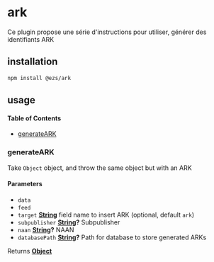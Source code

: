 # ark

Ce plugin propose une série d'instructions pour utiliser, générer des identifiants ARK

## installation

```bash
npm install @ezs/ark
```

## usage

<!-- Generated by documentation.js. Update this documentation by updating the source code. -->

#### Table of Contents

*   [generateARK](#generateark)

### generateARK

Take `Object` object, and throw the same object but with an ARK

#### Parameters

*   `data` &#x20;
*   `feed` &#x20;
*   `target` **[String](https://developer.mozilla.org/docs/Web/JavaScript/Reference/Global_Objects/String)** field name to insert ARK (optional, default `ark`)
*   `subpublisher` **[String](https://developer.mozilla.org/docs/Web/JavaScript/Reference/Global_Objects/String)?** Subpublisher
*   `naan` **[String](https://developer.mozilla.org/docs/Web/JavaScript/Reference/Global_Objects/String)?** NAAN
*   `databasePath` **[String](https://developer.mozilla.org/docs/Web/JavaScript/Reference/Global_Objects/String)?** Path for database to store generated ARKs

Returns **[Object](https://developer.mozilla.org/docs/Web/JavaScript/Reference/Global_Objects/Object)**&#x20;
